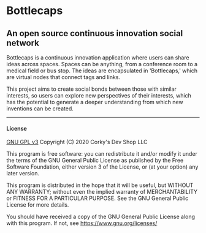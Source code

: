# Bottlecaps

## An open source continuous innovation social network

Bottlecaps is a continuous innovation application where users can share ideas across spaces. Spaces can be anything, from a conference room to a medical field or bus stop. The ideas are encapsulated in 'Bottlecaps,' which are virtual nodes that connect tags and links. 

This project aims to create social bonds between those with similar interests, so users can explore new perspectives of their interests, which has the potential to generate a deeper understanding from which new inventions can be created.

---

#### License

[GNU GPL v3](https://www.gnu.org/licenses/)
Copyright (C) 2020 Corky's Dev Shop LLC 

This program is free software: you can redistribute it and/or modify it under the terms of the GNU General Public License as published by the Free Software Foundation, either version 3 of the License, or (at your option) any later version.

This program is distributed in the hope that it will be useful, but WITHOUT ANY WARRANTY; without even the implied warranty of MERCHANTABILITY or FITNESS FOR A PARTICULAR PURPOSE. See the GNU General Public License for more details.

You should have received a copy of the GNU General Public License along with this program. If not, see
https://www.gnu.org/licenses/
